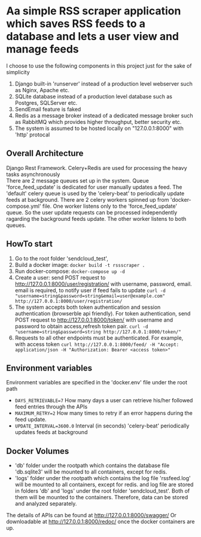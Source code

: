 # Aa simple RSS scraper application which saves RSS feeds to a database and lets a user view and manage feeds

I choose to use the following components in this project just for the sake of simplicity
1. Django built-in 'runserver' instead of a production level webserver such as Nginx, Apache etc.
2. SQLite database instead of a production level database such as Postgres, SQLServer etc.
3. SendEmail feature is faked
4. Redis as a message broker instead of a dedicated message broker such as RabbitMQ which provides higher throughput, better security etc.
5. The system is assumed to be hosted locally on "127.0.0.1:8000" with 'http' protocal



## Overall Architecture  
Django Rest Framework. Celery+Redis are used for processing the heavy tasks asynchronously  
There are 2 message queues set up in the system. Queue 'force_feed_update' is dedicated for user manually updates a feed. The 'default' celery queue is used by the 'celery-beat' to periodically update feeds at background. There are 2 celery workers spinned up from 'docker-compose.yml' file. One worker listens only to the 'force_feed_update' queue. So the user update requests can be processed independently ragarding the background feeds update. The other worker listens to both queues.  


## HowTo start  
1. Go to the root folder 'sendcloud_test',
2. Build a docker image: `docker build -t rssscraper .`
3. Run docker-compose: `docker-compose up -d`
4. Create a user: send POST request to http://127.0.0.1:8000/user/registration/ with username, password, email. email is required, to notify user if feed fails to update `curl -d "username=string&password=string&email=user@example.com" http://127.0.0.1:8000/user/registration/`
5. The system accepts both token authentication and session authentication (browserble api friendly). For token authentication, send POST request to  http://127.0.0.1:8000/token/ with username and password to obtain access,refresh token pair. `curl -d "username=string&password=string http://127.0.0.1:8000/token/" `
6. Requests to all other endpoints must be authenticated. For example, with access token `curl http://127.0.0.1:8000/feed/ -H "Accept: application/json -H "Authorization: Bearer <access token>"`

## Environment variables
Environment variables are specified in the 'docker.env' file under the root path  
- `DAYS_RETRIEVABLE=7` How many days a user can retrieve his/her followed feed entries through the APIs  
- `MAXIMUM_RETRY=2` How many times to retry if an error happens during the feed update.  
- `UPDATE_INTERVAL=3600.0`  Interval (in seconds) 'celery-beat' periodically updates feeds at background  

## Docker Volumes
- 'db' folder under the rootpath which contains the database file 'db.sqlite3' will be mounted to all containers, except for redis. 
- 'logs' folder under the rootpath which contains the log file 'rssfeed.log' will be mounted to all containers, except for redis. 
 and log file are stored in folders 'db' and 'logs' under the root folder 'sendcloud_test'. Both of them will be mounted to the containers. Therefore, data can be stored and analyzed separately.

The details of APIs can be found at http://127.0.0.1:8000/swagger/ Or downloadable at http://127.0.0.1:8000/redoc/ once the docker containers are up.

